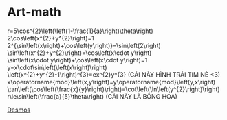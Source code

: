 # Art-math


r=5\cos^{2}\left(\left(1-\frac{1}{a}\right)\theta\right) <br />
2\cos\left(x^{2}+y^{2}\right)=1 <br />
2^{\sin\left(x\right)+\cos\left(y\right)}=\sin\left(2\right) <br />
\sin\left(x^{2}+y^{2}\right)=\cos\left(x\cdot y\right) <br />
\sin\left(x\cdot y\right)+\cos\left(x\cdot y\right)=1 <br />
y=x\cdot\sin\left(\left(x\right)\right) <br />
\left(x^{2}+y^{2}-1\right)^{3}=ex^{2}y^{3}  (CÁI NÀY HÌNH TRÁI TIM NÈ <3)<br />
x\operatorname{mod}\left(x,y\right)=y\operatorname{mod}\left(y,x\right)<br />
\tan\left(\cos\left(\frac{x}{y}\right)\right)=\cot\left(\ln\left(y^{2}\right)\right) <br />
r\le\sin\left(\frac{a}{5}\theta\right)     (CÁI NÀY LÀ BÔNG HOA)<br />

[Desmos](https://www.desmos.com/calculator?lang=vi)<br />
